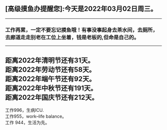 ## [高级摸鱼办提醒您]:今天是2022年03月02日周三。
---
### 工作再累，一定不要忘记摸鱼哦！有事没事起身去茶水间，去厕所，去廊道走走别老在工位上坐着，钱是老板的,但命是自己的。
---
距离2022年清明节还有31天。  
距离2022年劳动节还有58天。  
距离2022年端午节还有92天。  
距离2022年中秋节还有191天。  
距离2022年国庆节还有212天。  
---
工作996，生病ICU.  
工作955，work–life balance。  
工作 944，生活为先。